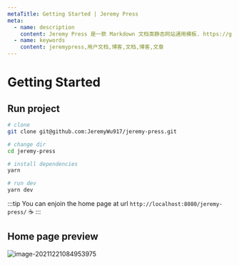 ```yaml
---
metaTitle: Getting Started | Jeremy Press
meta:
  - name: description
    content: Jeremy Press 是一款 Markdown 文档类静态网站通用模板. https://github.com/JeremyWu917/jeremy-press
  - name: keywords
    content: jeremypress,用户文档,博客,文档,博客,文章
---
```


# Getting Started

## Run project

```bash
# clone
git clone git@github.com:JeremyWu917/jeremy-press.git

# change dir
cd jeremy-press

# install dependencies
yarn

# run dev
yarn dev
```

:::tip
You can enjoin the home page at url `http://localhost:8080/jeremy-press/` :coffee:
:::

## Home page preview

![image-20211221084953975](https://gitee.com/jeremywuiot/img-res-all/raw/master/src/iie_shop/image-20211221084953975.png)

